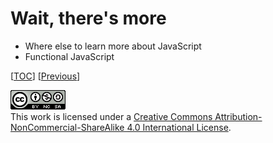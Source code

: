 # Wait, there's more

-   Where else to learn more about JavaScript
-   Functional JavaScript

[[TOC](README.md "Table of Contents")]
[[Previous](doc/fp.md "Let's get functional")]

![CC BY-NC-SA 4.0](image/cc.png "CC BY-NC-SA 4.0") \
This work is licensed under a [Creative Commons Attribution-NonCommercial-ShareAlike 4.0 International License](https://creativecommons.org/licenses/by-nc-sa/4.0/legalcode).
